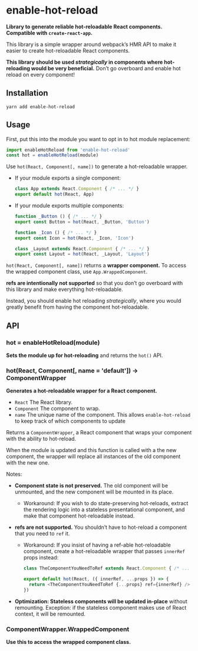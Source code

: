 # enable-hot-reload

**Library to generate reliable hot-reloadable React components. Compatible with `create-react-app`.**

This library is a simple wrapper around webpack’s HMR API to make it easier to create
hot-reloadable React components.

**This library should be used *strategically* in components where hot-reloading would be very beneficial.** Don’t go overboard and enable hot reload on every component!


## Installation

```
yarn add enable-hot-reload
```


## Usage

First, put this into the module you want to opt in to hot module replacement:

```js
import enableHotReload from 'enable-hot-reload'
const hot = enableHotReload(module)
```

Use `hot(React, Component[, name])` to generate a hot-reloadable wrapper.

  - If your module exports a single component:

    ```js
    class App extends React.Component { /* ... */ }
    export default hot(React, App)
    ```

  - If your module exports multiple components:

    ```js
    function _Button () { /* ... */ }
    export const Button = hot(React, _Button, 'Button')

    function _Icon () { /* ... */ }
    export const Icon = hot(React, _Icon, 'Icon')

    class _Layout extends React.Component { /* ... */ }
    export const Layout = hot(React, _Layout, 'Layout')
    ```

`hot(React, Component[, name])` returns a **wrapper component.**
To access the wrapped component class, use `App.WrappedComponent`.

**refs are intentionally not supported** so that you don’t go overboard with
this library and make everything hot-reloadable.

Instead, you should enable hot reloading *strategically*,
where you would greatly benefit from having the component hot-reloadable.


## API

### hot = enableHotReload(module)

**Sets the module up for hot-reloading** and returns the `hot()` API.


### hot(React, Component[, name = 'default']) &rarr; ComponentWrapper

**Generates a hot-reloadable wrapper for a React component.**

- `React` The React library.
- `Component` The component to wrap.
- `name` The unique name of the component. This allows `enable-hot-reload` to keep track of which components to update

Returns a `ComponentWrapper`, a React component that wraps your component with the ability to hot-reload.

When the module is updated and this function is called with a the new component,
the wrapper will replace all instances of the old component with the new one.

Notes:

  - **Component state is not preserved.**
    The old component will be unmounted, and the new component will be mounted in its place.

      - Workaround:
        If you wish to do state-preserving hot-reloads,
        extract the rendering logic into a stateless presentational component,
        and make that component hot-reloadable instead.

  - **refs are not supported.**
    You shouldn’t have to hot-reload a component that you need to `ref` it.

      - Workaround:
        If you insist of having a ref-able hot-reloadable component,
        create a hot-reloadable wrapper that passes `innerRef` props instead:

        ```js
        class TheComponentYouNeedToRef extends React.Component { /* ... */ }

        export default hot(React, ({ innerRef, ...props }) => {
          return <TheComponentYouNeedToRef {...props} ref={innerRef} />
        })
        ```

  - **Optimization: Stateless components will be updated in-place** without remounting. Exception: if the stateless component makes use of React context, it will be remounted.


### ComponentWrapper.WrappedComponent

**Use this to access the wrapped component class.**
